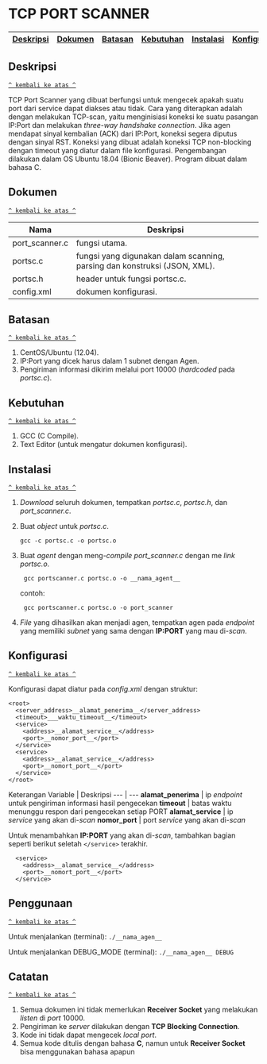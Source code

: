 # TCP PORT SCANNER
[Deskripsi](#deskripsi) | [Dokumen](#dokumen) | [Batasan](#batasan) | [Kebutuhan](#kebutuhan) | [Instalasi](#instalasi) | [Konfigurasi](#konfigurasi) | [Penggunaan](#penggunaan) | [Catatan](#catatan) |
:---:|:---:|:---:|:---:|:---:|:---:|:---:|:---:

## Deskripsi
[`^ kembali ke atas ^`](#)

TCP Port Scanner yang dibuat berfungsi untuk mengecek apakah suatu port dari service dapat diakses atau tidak. Cara yang diterapkan adalah dengan melakukan TCP-scan, yaitu menginisiasi koneksi ke suatu pasangan IP:Port dan melakukan *three-way handshake connection*. Jika agen mendapat sinyal kembalian (ACK) dari IP:Port, koneksi segera diputus dengan sinyal RST. Koneksi yang dibuat adalah koneksi TCP non-blocking dengan timeout yang diatur dalam file konfigurasi. Pengembangan dilakukan dalam OS Ubuntu 18.04 (Bionic Beaver). Program dibuat dalam bahasa C.

## Dokumen
[`^ kembali ke atas ^`](#)

Nama           | Deskripsi                                                                 |
-------------- | ------------------------------------------------------------------------- |
port_scanner.c | fungsi utama.                                                             |
portsc.c       | fungsi yang digunakan dalam scanning, parsing dan konstruksi (JSON, XML). |
portsc.h       | header untuk fungsi portsc.c.                                             |
config.xml     | dokumen konfigurasi.                                                      |

## Batasan
[`^ kembali ke atas ^`](#)

1. CentOS/Ubuntu (12.04).
2. IP:Port yang dicek harus dalam 1 subnet dengan Agen.
3. Pengiriman informasi dikirim melalui port 10000 (*hardcoded* pada *portsc.c*).

## Kebutuhan
[`^ kembali ke atas ^`](#)

1. GCC (C Compile).
2. Text Editor (untuk mengatur dokumen konfigurasi).

## Instalasi
[`^ kembali ke atas ^`](#)

1. *Download* seluruh dokumen, tempatkan *portsc.c*, *portsc.h*, dan *port_scanner.c*.
2. Buat *object* untuk *portsc.c*.

   ``` gcc -c portsc.c -o portsc.o ```

3. Buat *agent* dengan meng-*compile port_scanner.c* dengan me *link portsc.o*.

   ``` gcc portscanner.c portsc.o -o __nama_agent__```

   contoh:

   ``` gcc portscanner.c portsc.o -o port_scanner```

4. *File* yang dihasilkan akan menjadi agen, tempatkan agen pada *endpoint* yang memiliki *subnet* yang sama dengan **IP:PORT** yang mau di-*scan*.

## Konfigurasi
[`^ kembali ke atas ^`](#)

Konfigurasi dapat diatur pada *config.xml* dengan struktur:

```
<root>
  <server_address>__alamat_penerima__</server_address>
  <timeout>___waktu_timeout__</timeout>
  <service>
    <address>__alamat_service__</address>
    <port>__nomor_port__</port>
  </service>
  <service>
    <address>__alamat_service__</address>
    <port>__nomort_port__</port>
  </service>
</root>
```

Keterangan
Variable | Deskripsi
--- | ---
__alamat_penerima__ | ip *endpoint* untuk pengiriman informasi hasil pengecekan
__timeout__         | batas waktu menunggu respon dari pengecekan setiap PORT
__alamat_service__  | ip *service* yang akan di-*scan*
__nomor_port__      | port *service* yang akan di-*scan*

Untuk menambahkan **IP:PORT** yang akan di-*scan*, tambahkan bagian seperti berikut seletah ```</service>``` terakhir.

```
  <service>
    <address>__alamat_service__</address>
    <port>__nomort_port__</port>
  </service>
```

## Penggunaan
[`^ kembali ke atas ^`](#)

Untuk menjalankan (terminal):
``` ./__nama_agen__ ```

Untuk menjalankan DEBUG_MODE (terminal):
```./__nama_agen__ DEBUG```

## Catatan
[`^ kembali ke atas ^`](#)

1. Semua dokumen ini tidak memerlukan **Receiver Socket** yang melakukan *listen* di *port* 10000.
2. Pengiriman ke *server* dilakukan dengan **TCP Blocking Connection**.
3. Kode ini tidak dapat mengecek *local port*.
4. Semua kode ditulis dengan bahasa **C**, namun untuk **Receiver Socket** bisa menggunakan bahasa apapun
